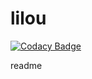 # lilou

[![Codacy Badge](https://api.codacy.com/project/badge/Grade/abad8cbe1d0b4c71aabebb86ef1ced2a)](https://www.codacy.com/app/mimouno/lilou?utm_source=github.com&utm_medium=referral&utm_content=mimouno/lilou&utm_campaign=badger)

readme
